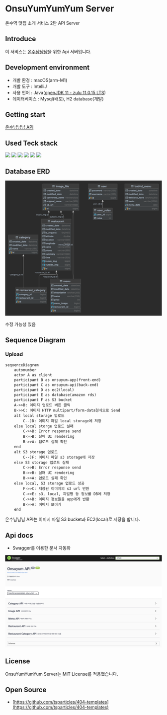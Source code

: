 # OnsuYumYumYum Server
온수역 맛집 소개 서비스 2탄 API Server

## Introduce
이 서비스는 [온수냠냠냠](https://www.onsuyum.com/)을 위한 Api 서버입니다.

## Development environment

- 개발 환경 : macOS(arm-M1)
- 개발 도구 : IntelliJ
- 사용 언어 : Java([openJDK 11 - zulu 11.0.15 LTS](https://www.azul.com/downloads/?package=jdk#download-openjdk))
- 데이터베이스 : Mysql(배포), H2 database(개발)

## Getting start

[온수냠냠냠 API](https://api.onsuyum.com/)

## Used Teck stack

<img src="https://img.shields.io/badge/Spring%20Boot-6DB33F?style=flat&logo=SpringBoot&logoColor=white">
<img src="https://img.shields.io/badge/MySQL-4479A1?style=flat&logo=MySQL&logoColor=white">
<img src="https://img.shields.io/badge/Amazon%20EC2-FF9900?style=flat&logo=AmazonEC2&logoColor=white">
<img src="https://img.shields.io/badge/Amazon%20RDS-527FFF?style=flat&logo=AmazonRDS&logoColor=white">
<img src="https://img.shields.io/badge/Amazon%20S3-569A31?style=flat&logo=AmazonS3&logoColor=white">
<img src="https://img.shields.io/badge/Docker-2496ED?style=flat&logo=Docker&logoColor=white">

## Database ERD
![ERD](diagram.png)

수정 가능성 있음

## Sequence Diagram

### Upload
```mermaid
sequenceDiagram
    autonumber
    actor A as client
    participant B as onsuyum-app(front-end)
    participant C as onsuyum-api(back-end)
    participant D as ec2(local)
    participant E as database(amazon rds) 
    participant F as S3 bucket
    A->>B: 이미지 업로드 버튼 클릭
    B->>C: 이미지 HTTP multipart/form-data형식으로 Send
    alt local storage 업로드
        C--)D: 이미지 파일 local storage에 저장
    else local storge 업로드 실패
        C->>B: Error response send
        B->>B: 실패 UI rendering
        B->>A: 업로드 실패 확인
    end
    alt S3 storage 업로드
        C--)F: 이미지 파일 s3 storage에 저장
    else S3 storage 업로드 실패
        C->>B: Error response send
        B->>B: 실패 UI rendering
        B->>A: 업로드 실패 확인
    else local, S3 storage 업로드 성공
        F->>C: 저장된 이미지의 s3 url 반환
        C->>E: s3, local, 파일명 등 정보를 DB에 저장
        C->>B: 이미지 정보들을 app에게 반환
        B->>A: 이미지 보이기
    end
```

온수냠냠냠 API는 이미지 파일 S3 bucket과 EC2(local)로 저장을 합니다.

<!-- ### Cache -->

## Api docs

* Swagger를 이용한 문서 자동화

![](swagger-example.png)

## License
OnsuYumYumYum Server는 MIT License를 적용했습니다.

## Open Source

* [https://github.com/tsparticles/404-templates](https://github.com/tsparticles/404-templates)
